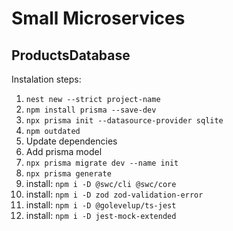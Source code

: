 # Small Microservices

## ProductsDatabase

Instalation steps:

1. `nest new --strict project-name`
2. `npm install prisma --save-dev`
3. `npx prisma init --datasource-provider sqlite`
4. `npm outdated`
5. Update dependencies
6. Add prisma model
7. `npx prisma migrate dev --name init`
8. `npx prisma generate`
9. install: `npm i -D @swc/cli @swc/core`
10. install: `npm i -D zod zod-validation-error`
11. install: `npm i -D @golevelup/ts-jest`
12. install: `npm i -D jest-mock-extended`
